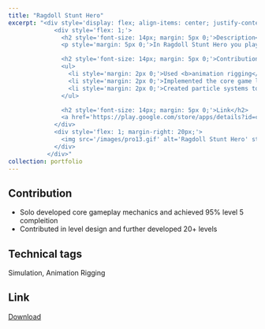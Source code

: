 ```yaml
---
title: "Ragdoll Stunt Hero"
excerpt: "<div style='display: flex; align-items: center; justify-content: space-between; font-size: 14px;'>            
             <div style='flex: 1;'>
               <h2 style='font-size: 14px; margin: 5px 0;'>Description</h2>
               <p style='margin: 5px 0;'>In Ragdoll Stunt Hero you play as a stuntman performing stunts for movies. Make the right body postures to avoid obstacles and complete the stunts to earn bucks.</p>

               <h2 style='font-size: 14px; margin: 5px 0;'>Contribution</h2>
               <ul>
                 <li style='margin: 2px 0;'>Used <b>animation rigging</b> to implement IK movement mechanics</li>
                 <li style='margin: 2px 0;'>Implemented the core game loop and contributed heavily in level design</li>
                 <li style='margin: 2px 0;'>Created particle systems to improve visual appeal</li>           
               </ul>

               <h2 style='font-size: 14px; margin: 5px 0;'>Link</h2>
               <a href='https://play.google.com/store/apps/details?id=com.alphapotato.ragdollstunthero'>Download</a>
             </div> 
             <div style='flex: 1; margin-right: 20px;'>
               <img src='/images/pro13.gif' alt='Ragdoll Stunt Hero' style='max-width: 100%;'>
             </div>           
           </div>"
collection: portfolio
---
```


Contribution
-----
* Solo developed core gameplay mechanics and achieved 95% level 5 compleition 
* Contributed in level design and further developed 20+ levels 

Technical tags
-----
Simulation, Animation Rigging

Link
-----
[Download](https://play.google.com/store/apps/details?id=com.alphapotato.ragdollstunthero)
